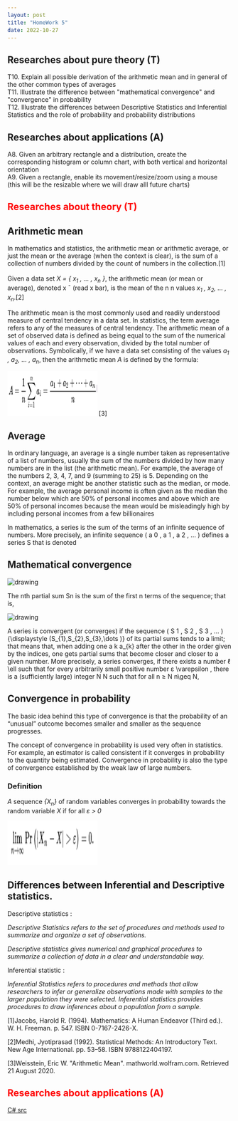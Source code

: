 ```yaml
---
layout: post
title: "HomeWork 5"
date: 2022-10-27
---
```

<style>
img {
  width: 40%;
}
</style>

## Researches about pure theory (T)
T10. Explain all possible derivation of the arithmetic mean and in general of the other common types of averages<br />
T11. Illustrate the difference between "mathematical convergence" and "convergence" in probability<br />
T12. Illustrate the differences between Descriptive Statistics and Inferential Statistics and the role of probability and probability distributions <br />
## Researches about applications (A)

A8. Given an arbitrary rectangle and a distribution, create the corresponding histogram or column chart, with both vertical and horizontal orientation<br />
A9. Given a rectangle, enable its movement/resize/zoom using a mouse (this will be the resizable where we will draw alll future charts) <br />



## <span style="color:red">Researches about theory (T)</span>

## Arithmetic mean
In mathematics and statistics, the arithmetic mean or arithmetic average, or just the mean or the average (when the context is clear), is the sum of a collection of numbers divided by the count of numbers in the collection.[1]<br />
<br />
Given a data set *X = { x<sub>1</sub> , … , x<sub>n</sub> }*, the arithmetic mean (or mean or average), denoted x ¯ (read x bar), is the mean of the n n values *x<sub>1</sub> , x<sub>2</sub>, … , x<sub>n</sub>*.[2]

The arithmetic mean is the most commonly used and readily understood measure of central tendency in a data set. In statistics, the term average refers to any of the measures of central tendency. The arithmetic mean of a set of observed data is defined as being equal to the sum of the numerical values of each and every observation, divided by the total number of observations. Symbolically, if we have a data set consisting of the values *a<sub>1</sub> , a<sub>2</sub>, … , a<sub>n</sub>*, then the arithmetic mean  *A* is defined by the formula:

<img src="/assets/HomeWork5/aMean.PNG" alt="drawing" height="100"/>  [3]

## Average

In ordinary language, an average is a single number taken as representative of a list of numbers, usually the sum of the numbers divided by how many numbers are in the list (the arithmetic mean). For example, the average of the numbers 2, 3, 4, 7, and 9 (summing to 25) is 5. Depending on the context, an average might be another statistic such as the median, or mode. For example, the average personal income is often given as the median the number below which are 50% of personal incomes and above which are 50% of personal incomes because the mean would be misleadingly high by including personal incomes from a few billionaires


In mathematics, a series is the sum of the terms of an infinite sequence of numbers. More precisely, an infinite sequence ( a 0 , a 1 , a 2 , … )  defines a series S that is denoted

## Mathematical convergence

<img src="/assets/HomeWork5/cMaths.PNG.PNG" alt="drawing" height="100"/>
 

The nth partial sum Sn is the sum of the first n terms of the sequence; that is,

<img src="/assets/HomeWork5/cMaths2.PNG.PNG" alt="drawing" height="100"/>
 


A series is convergent (or converges) if the sequence ( S 1 , S 2 , S 3 , … ) {\displaystyle (S_{1},S_{2},S_{3},\dots )} of its partial sums tends to a limit; that means that, when adding one a k a_{k} after the other in the order given by the indices, one gets partial sums that become closer and closer to a given number. More precisely, a series converges, if there exists a number ℓ \ell such that for every arbitrarily small positive number ε \varepsilon , there is a (sufficiently large) integer N N such that for all n ≥ N n\geq N, 

## Convergence in probability

The basic idea behind this type of convergence is that the probability of an “unusual” outcome becomes smaller and smaller as the sequence progresses.

The concept of convergence in probability is used very often in statistics. For example, an estimator is called consistent if it converges in probability to the quantity being estimated. Convergence in probability is also the type of convergence established by the weak law of large numbers.

### Definition

*A* sequence *{X<sub>n</sub>}* of random variables converges in probability towards the random variable *X* if for all *ε > 0* 

<img src="/assets/HomeWork5/cProbability.PNG
" alt="drawing" height="100" /> 

## Differences between Inferential and Descriptive statistics.

Descriptive statistics :

*Descriptive Statistics refers to the set of procedures and methods used to summarize and organize a set of observations.*

*Descriptive statistics gives numerical and graphical procedures to summarize a collection of data in a clear and understandable way.*

Inferential statistic :

*Inferential Statistics refers to procedures and methods that allow researchers to infer or generalize observations made with samples to the larger population they were selected.*
*Inferential statistics provides procedures to draw inferences about a population from a sample.*


[1]Jacobs, Harold R. (1994). Mathematics: A Human Endeavor (Third ed.). W. H. Freeman. p. 547. ISBN 0-7167-2426-X.

[2]Medhi, Jyotiprasad (1992). Statistical Methods: An Introductory Text. New Age International. pp. 53–58. ISBN 9788122404197.

[3]Weisstein, Eric W. "Arithmetic Mean". mathworld.wolfram.com. Retrieved 21 August 2020.


## <span style="color:red"> Researches about applications (A)</span>





[C# src](https://github.com/user0x1234/user0x1234.github.io/tree/main/src/HomeWork5/)
